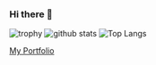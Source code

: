 ### Hi there 👋


![trophy](https://github-profile-trophy.vercel.app/?username=Kejuntrap&theme=dracula)
![github stats](https://github-readme-stats.vercel.app/api?username=Kejuntrap&theme=dracula)
![Top Langs](https://github-readme-stats.vercel.app/api/top-langs/?username=Kejuntrap&layout=compact&theme=dracula)

[My Portfolio](https://kejuntrap.github.io/newportfolio/#/)
